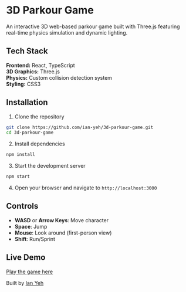 # 3D Parkour Game

An interactive 3D web-based parkour game built with Three.js featuring real-time physics simulation and dynamic lighting.

## Tech Stack

**Frontend:** React, TypeScript  
**3D Graphics:** Three.js  
**Physics:** Custom collision detection system  
**Styling:** CSS3  

## Installation

1. Clone the repository
```bash
git clone https://github.com/ian-yeh/3d-parkour-game.git
cd 3d-parkour-game
```

2. Install dependencies
```bash
npm install
```

3. Start the development server
```bash
npm start
```

4. Open your browser and navigate to `http://localhost:3000`

## Controls

- **WASD** or **Arrow Keys**: Move character
- **Space**: Jump
- **Mouse**: Look around (first-person view)
- **Shift**: Run/Sprint

## Live Demo

[Play the game here](your-deployed-url)

Built by [Ian Yeh](https://github.com/ian-yeh)
